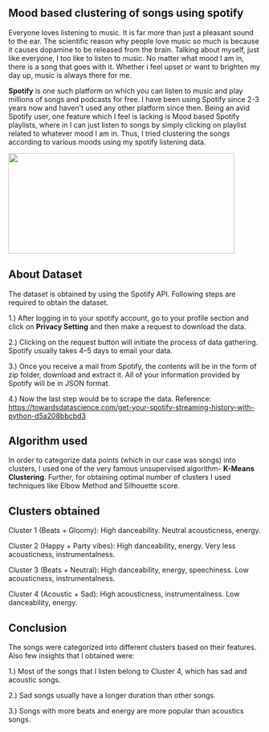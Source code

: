 ## Mood based clustering of songs using spotify

Everyone loves listening to music. It is far more than just a pleasant sound to the ear. The scientific reason why people love music so much is because it causes dopamine to be released from the brain. Talking about myself, just like everyone, I too like to listen to music. No matter what mood I am in, there is a song that goes with it. Whether i feel upset or want to brighten my day up, music is always there for me.

**Spotify** is one such platform on which you can listen to music and play millions of songs and podcasts for free. I have been using Spotify since 2-3 years now and haven't used any other platform since then. Being an avid Spotify user, one feature which I feel is lacking is Mood based Spotify playlists, where in I can just listen to songs by simply clicking on playlist related to whatever mood I am in. Thus, I tried clustering the songs according to various moods using my spotify listening data.


<img src="http://media.idownloadblog.com/wp-content/uploads/2016/06/Spotify_logo_horizontal_black.jpg" width="450" height="200">

## About Dataset
The dataset is obtained by using the Spotify API. Following steps are required to obtain the dataset. 

1.) After logging in to your spotify account, go to your profile section and click on **Privacy Setting** and then make a request to download the data.

2.) Clicking on the request button will initiate the process of data gathering. Spotify usually takes 4–5 days to email your data. 

3.) Once you receive a mail from Spotify, the contents will be in the form of zip folder, download and extract it. All of your information provided by Spotify will be in JSON format.

4.) Now the last step would be to scrape the data. Reference: https://towardsdatascience.com/get-your-spotify-streaming-history-with-python-d5a208bbcbd3

## Algorithm used
In order to categorize data points (which in our case was songs) into clusters, I used one of the very famous unsupervised algorithm- **K-Means Clustering**. Further, for obtaining optimal number of clusters I used techniques like Elbow Method and Silhouette score.

## Clusters obtained
Cluster 1 (Beats + Gloomy): High danceability. Neutral acousticness, energy.

Cluster 2 (Happy + Party vibes): High danceability, energy. Very less acousticness, instrumentalness.         

Cluster 3 (Beats + Neutral): High danceability, energy, speechiness. Low acousticness, instrumentalness.

Cluster 4 (Acoustic + Sad): High acousticness, instrumentalness. Low danceability, energy.

## Conclusion
The songs were categorized into different clusters based on their features. Also few insights that I obtained were:

1.) Most of the songs that I listen belong to Cluster 4, which has sad and acoustic songs.

2.) Sad songs usually have a longer duration than other songs.

3.) Songs with more beats and energy are more popular than acoustics songs.
